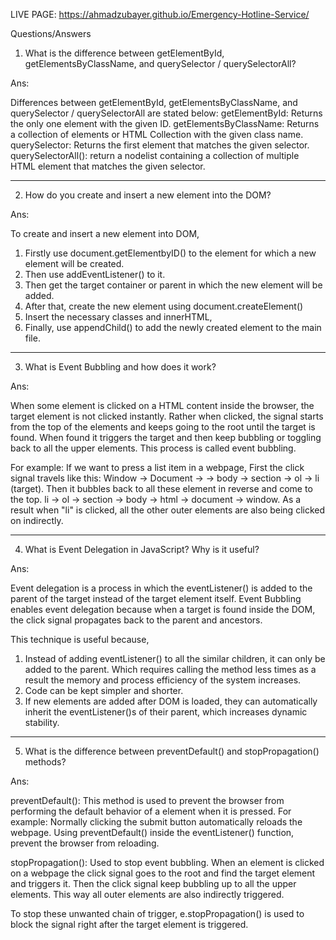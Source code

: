 LIVE PAGE: https://ahmadzubayer.github.io/Emergency-Hotline-Service/

Questions/Answers

1. What is the difference between getElementById, getElementsByClassName, and querySelector / querySelectorAll?

Ans: 

Differences between getElementById, getElementsByClassName, and querySelector / querySelectorAll are stated below:
getElementById: Returns the only one element with the given ID.
getElementsByClassName: Returns a collection of elements or HTML Collection with the given class name.
querySelector: Returns the first element that matches the given selector.
querySelectorAll(): return a nodelist containing a collection of multiple HTML element that matches the given selector. 


************************************************************************************************************************************************************************

2. How do you create and insert a new element into the DOM?

Ans:

To create and insert a new element into DOM,
1. Firstly use document.getElementbyID() to the element for which a new element will be created. 
2. Then use addEventListener() to it. 
3. Then get the target container or parent in which the new element will be added.
4. After that, create the new element using document.createElement()
5. Insert the necessary classes and innerHTML,
6. Finally, use appendChild() to add the newly created element to the main file. 

************************************************************************************************************************************************************************

3. What is Event Bubbling and how does it work?

Ans:

When some element is clicked on a HTML content inside the browser, the target element is not clicked instantly. Rather when clicked, the signal starts from the top of the elements and keeps going to the root until the target is found. When found it triggers the target and then keep bubbling or toggling back to all the upper elements. This process is called event bubbling. 

For example: If we want to press a list item in a webpage, First the click signal travels like this: Window -> Document -> <html> -> body -> section -> ol -> li (target). 
Then it bubbles back to  all these element in reverse and come to the top. 
li -> ol -> section -> body -> html -> document -> window.
As a result when "li" is clicked, all the other outer elements are also being clicked on indirectly. 

************************************************************************************************************************************************************************

4. What is Event Delegation in JavaScript? Why is it useful?

Ans:

Event delegation is a process in which the eventListener() is added to the parent of the target instead of the target element itself. Event Bubbling enables event delegation because when a target is found inside the DOM, the click signal propagates back to the parent and ancestors. 

This technique is useful because,
1. Instead of adding eventListener() to all the similar children, it can only be added to the parent. Which requires calling the method less times as a result the memory and process efficiency of the system increases. 
2. Code can be kept simpler and shorter. 
3. If new elements are added after DOM is loaded, they can automatically inherit the eventListener()s of their parent, which increases dynamic stability. 

************************************************************************************************************************************************************************

5. What is the difference between preventDefault() and stopPropagation() methods?

Ans: 

preventDefault(): This method is used to prevent the browser from performing the default behavior of a element when it is pressed. 
For example: Normally clicking the submit button automatically reloads the webpage. Using preventDefault() inside the eventListener() function, prevent the browser from reloading. 

stopPropagation(): Used to stop event bubbling. When an element is clicked on a webpage the click signal goes to the root and find the target element and triggers it. Then the click signal keep bubbling up to all the upper elements. This way all outer elements are also indirectly triggered. 

To stop these unwanted chain of trigger, e.stopPropagation() is used to block the signal right after the target element is triggered. 